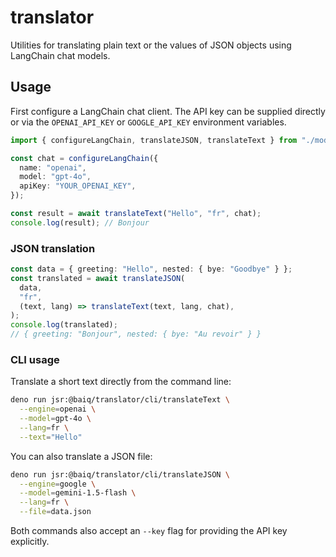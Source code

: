 # translator

Utilities for translating plain text or the values of JSON objects using
LangChain chat models.

## Usage

First configure a LangChain chat client. The API key can be supplied directly or
via the `OPENAI_API_KEY` or `GOOGLE_API_KEY` environment variables.

```ts
import { configureLangChain, translateJSON, translateText } from "./mod.ts";

const chat = configureLangChain({
  name: "openai",
  model: "gpt-4o",
  apiKey: "YOUR_OPENAI_KEY",
});

const result = await translateText("Hello", "fr", chat);
console.log(result); // Bonjour
```

### JSON translation

```ts
const data = { greeting: "Hello", nested: { bye: "Goodbye" } };
const translated = await translateJSON(
  data,
  "fr",
  (text, lang) => translateText(text, lang, chat),
);
console.log(translated);
// { greeting: "Bonjour", nested: { bye: "Au revoir" } }
```

### CLI usage

Translate a short text directly from the command line:

```sh
deno run jsr:@baiq/translator/cli/translateText \
  --engine=openai \
  --model=gpt-4o \
  --lang=fr \
  --text="Hello"
```

You can also translate a JSON file:

```sh
deno run jsr:@baiq/translator/cli/translateJSON \
  --engine=google \
  --model=gemini-1.5-flash \
  --lang=fr \
  --file=data.json
```

Both commands also accept an `--key` flag for providing the API key explicitly.

